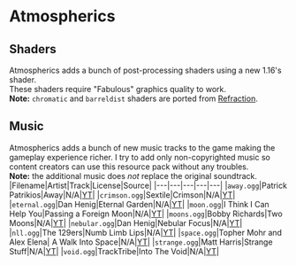 # Atmospherics
## Shaders
Atmospherics adds a bunch of post-processing shaders using a new 1.16's shader.  
These shaders require "Fabulous" graphics quality to work.  
**Note:** `chromatic` and `barreldist` shaders are ported from [Refraction](https://github.com/undnull/refraction).
## Music
Atmospherics adds a bunch of new music tracks to the game making the gameplay
experience richer. I try to add only non-copyrighted music so content creators
can use this resource pack without any troubles.  
**Note:** the additional music does _not_ replace the original soundtrack.
|Filename|Artist|Track|License|Source|
|---|---|---|---|---|
|`away.ogg`|Patrick Patrikios|Away|N/A|[YT](https://youtu.be/LW9iL7wCiq4)|
|`crimson.ogg`|Sextile|Crimson|N/A|[YT](https://youtu.be/m5o67X20o-I)|
|`eternal.ogg`|Dan Henig|Eternal Garden|N/A|[YT](https://youtu.be/Psw0IM8YxcA)|
|`moon.ogg`|I Think I Can Help You|Passing a Foreign Moon|N/A|[YT](https://youtu.be/gqS6BB2OowU)|
|`moons.ogg`|Bobby Richards|Two Moons|N/A|[YT](https://youtu.be/PHwsYRrDLrM)|
|`nebular.ogg`|Dan Henig|Nebular Focus|N/A|[YT](https://youtu.be/CTRd4jR94_g)|
|`nll.ogg`|The 129ers|Numb Limb Lips|N/A|[YT](https://youtu.be/nIGm0KqJv60)|
|`space.ogg`|Topher Mohr and Alex Elena| A Walk Into Space|N/A|[YT](https://youtu.be/1d7n0RXAWCQ)|
|`strange.ogg`|Matt Harris|Strange Stuff|N/A|[YT](https://youtu.be/bHg-uUd4VLw)|
|`void.ogg`|TrackTribe|Into The Void|N/A|[YT](https://youtu.be/3ofKFAZBQ1w)|

